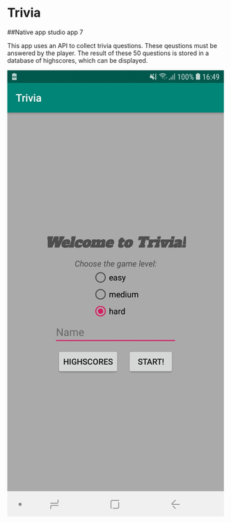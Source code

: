 # Trivia
##Native app studio app 7

This app uses an API to collect trivia questions. These qeustions must be answered by the player.
The result of these 50 questions is stored in a database of highscores, which can be displayed.

![Alt Text](https://github.com/corne12345/Trivia/blob/master/doc/Screenshot_20181212-164916_Trivia.jpg)
